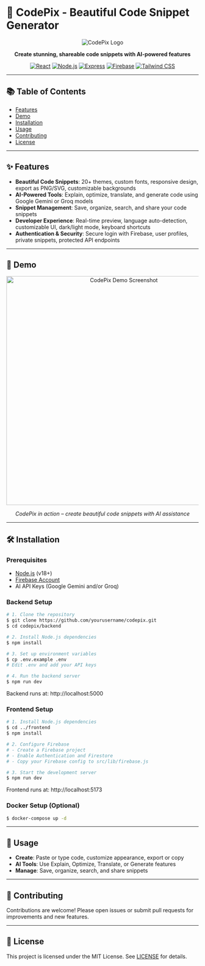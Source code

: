 # 🎨 CodePix - Beautiful Code Snippet Generator

<div align="center">

![CodePix Logo](https://img.shields.io/badge/CodePix-Code%20Snippet%20Generator-purple?style=for-the-badge&logo=code&logoColor=white)

**Create stunning, shareable code snippets with AI-powered features**

[![React](https://img.shields.io/badge/React-19.1.0-61DAFB?style=flat-square&logo=react)](https://reactjs.org/)
[![Node.js](https://img.shields.io/badge/Node.js-18+-339933?style=flat-square&logo=node.js)](https://nodejs.org/)
[![Express](https://img.shields.io/badge/Express-4.18+-000000?style=flat-square&logo=express)](https://expressjs.com/)
[![Firebase](https://img.shields.io/badge/Firebase-Auth%20%26%20Firestore-FFCA28?style=flat-square&logo=firebase)](https://firebase.google.com/)
[![Tailwind CSS](https://img.shields.io/badge/Tailwind%20CSS-4.1.10-38B2AC?style=flat-square&logo=tailwind-css)](https://tailwindcss.com/)

</div>

---

## 📚 Table of Contents

- [Features](#-features)
- [Demo](#-demo)
- [Installation](#-installation)
- [Usage](#-usage)
- [Contributing](#-contributing)
- [License](#-license)

---

## ✨ Features

- **Beautiful Code Snippets**: 20+ themes, custom fonts, responsive design, export as PNG/SVG, customizable backgrounds
- **AI-Powered Tools**: Explain, optimize, translate, and generate code using Google Gemini or Groq models
- **Snippet Management**: Save, organize, search, and share your code snippets
- **Developer Experience**: Real-time preview, language auto-detection, customizable UI, dark/light mode, keyboard shortcuts
- **Authentication & Security**: Secure login with Firebase, user profiles, private snippets, protected API endpoints

---

## 🚀 Demo

<div align="center">

<!-- Replace the below with your actual demo image path or URL -->
<img src="frontend/public/demo.png" alt="CodePix Demo Screenshot" width="600"/>

<em>CodePix in action – create beautiful code snippets with AI assistance</em>

</div>

---

## 🛠️ Installation

### Prerequisites

- [Node.js](https://nodejs.org/) (v18+)
- [Firebase Account](https://firebase.google.com/)
- AI API Keys (Google Gemini and/or Groq)

### Backend Setup

```bash
# 1. Clone the repository
$ git clone https://github.com/yourusername/codepix.git
$ cd codepix/backend

# 2. Install Node.js dependencies
$ npm install

# 3. Set up environment variables
$ cp .env.example .env
# Edit .env and add your API keys

# 4. Run the backend server
$ npm run dev
```
Backend runs at: http://localhost:5000

### Frontend Setup

```bash
# 1. Install Node.js dependencies
$ cd ../frontend
$ npm install

# 2. Configure Firebase
# - Create a Firebase project
# - Enable Authentication and Firestore
# - Copy your Firebase config to src/lib/firebase.js

# 3. Start the development server
$ npm run dev
```
Frontend runs at: http://localhost:5173

### Docker Setup (Optional)

```bash
$ docker-compose up -d
```

---

## 📖 Usage

- **Create**: Paste or type code, customize appearance, export or copy
- **AI Tools**: Use Explain, Optimize, Translate, or Generate features
- **Manage**: Save, organize, search, and share snippets

---

## 🤝 Contributing

Contributions are welcome! Please open issues or submit pull requests for improvements and new features.

---

## 📄 License

This project is licensed under the MIT License. See [LICENSE](LICENSE) for details.
